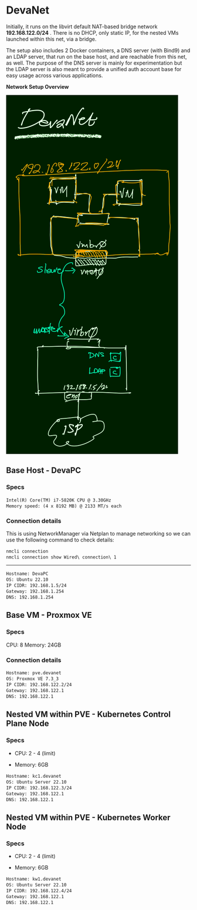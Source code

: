 # DevaNet

Initially, it runs on the libvirt default NAT-based bridge network **192.168.122.0/24** . There is no DHCP, only static IP, for the nested VMs launched within this net, via a bridge.

The setup also includes 2 Docker containers, a DNS server (with Bind9) and an LDAP server, that run on the base host, and are reachable from this net, as well. The purpose of the DNS server is mainly for experimentation but the LDAP server is also meant to provide a unified auth account base for easy usage across various applications.

**Network Setup Overview**

![Overview 1](./media/devanet_overview.png)

## Base Host - DevaPC

### Specs
```
Intel(R) Core(TM) i7-5820K CPU @ 3.30GHz
Memory speed: (4 x 8192 MB) @ 2133 MT/s each
```
### Connection details
This is using NetworkManager via Netplan to manage networking so we can use the following command to check details:
```
nmcli connection
nmcli connection show Wired\ connection\ 1
```
---
```
Hostname: DevaPC
OS: Ubuntu 22.10
IP CIDR: 192.168.1.5/24
Gateway: 192.168.1.254
DNS: 192.168.1.254
```
## Base VM - Proxmox VE

### Specs

CPU: 8
Memory: 24GB

### Connection details

```
Hostname: pve.devanet
OS: Proxmox VE 7.3_3
IP CIDR: 192.168.122.2/24
Gateway: 192.168.122.1
DNS: 192.168.122.1
```
## Nested VM within PVE - Kubernetes Control Plane Node

### Specs

- CPU: 2 - 4 (limit)

- Memory: 6GB

```
Hostname: kc1.devanet
OS: Ubuntu Server 22.10
IP CIDR: 192.168.122.3/24
Gateway: 192.168.122.1
DNS: 192.168.122.1
```

## Nested VM within PVE - Kubernetes Worker Node

### Specs

- CPU: 2 - 4 (limit)

- Memory: 6GB

```
Hostname: kw1.devanet
OS: Ubuntu Server 22.10
IP CIDR: 192.168.122.4/24
Gateway: 192.168.122.1
DNS: 192.168.122.1
```